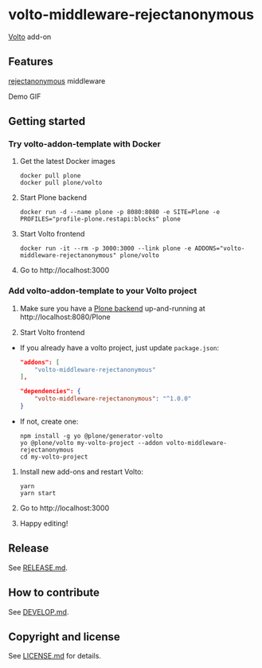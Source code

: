# volto-middleware-rejectanonymous

[Volto](https://github.com/plone/volto) add-on

## Features

[rejectanonymous](https://rejectanonymousjs.github.io/) middleware

Demo GIF

## Getting started

### Try volto-addon-template with Docker

1. Get the latest Docker images

   ```
   docker pull plone
   docker pull plone/volto
   ```

1. Start Plone backend
   ```
   docker run -d --name plone -p 8080:8080 -e SITE=Plone -e PROFILES="profile-plone.restapi:blocks" plone
   ```

1. Start Volto frontend

   ```
   docker run -it --rm -p 3000:3000 --link plone -e ADDONS="volto-middleware-rejectanonymous" plone/volto
   ```

1. Go to http://localhost:3000

### Add volto-addon-template to your Volto project

1. Make sure you have a [Plone backend](https://plone.org/download) up-and-running at http://localhost:8080/Plone

1. Start Volto frontend

* If you already have a volto project, just update `package.json`:

   ```JSON
   "addons": [
       "volto-middleware-rejectanonymous"
   ],

   "dependencies": {
       "volto-middleware-rejectanonymous": "^1.0.0"
   }
   ```

* If not, create one:

   ```
   npm install -g yo @plone/generator-volto
   yo @plone/volto my-volto-project --addon volto-middleware-rejectanonymous
   cd my-volto-project
   ```

1. Install new add-ons and restart Volto:

   ```
   yarn
   yarn start
   ```

1. Go to http://localhost:3000

1. Happy editing!

## Release

See [RELEASE.md](https://github.com/collcetive/volto-middleware-rejectanonymous/blob/master/RELEASE.md).

## How to contribute

See [DEVELOP.md](https://github.com/collcetive/volto-middleware-rejectanonymous/blob/master/DEVELOP.md).

## Copyright and license

See [LICENSE.md](https://github.com/collcetive/volto-middleware-rejectanonymous/blob/master/LICENSE.md) for details.
